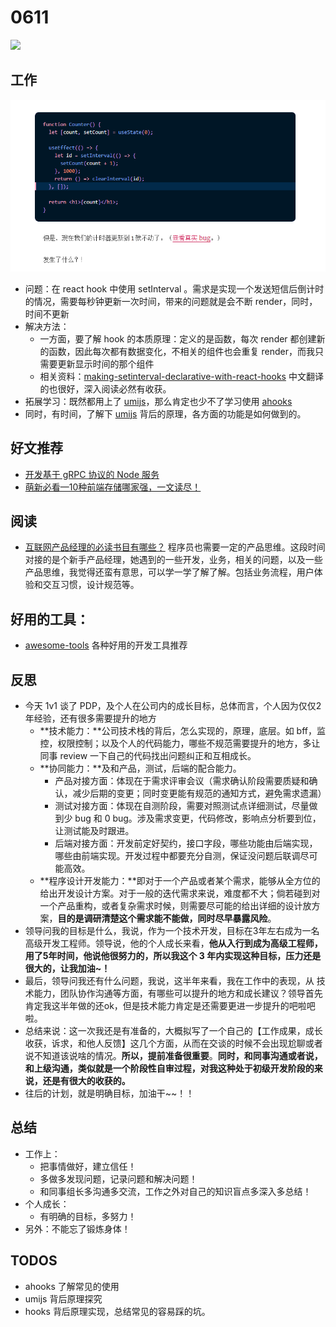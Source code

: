 
# 0611

![](http://h2.ioliu.cn/bing/RiceBangladesh_ZH-CN0196473460_1920x1080.jpg)

## 工作

![](./imgs/bug-0611.png)

- 问题：在 react hook 中使用 setInterval 。需求是实现一个发送短信后倒计时的情况，需要每秒钟更新一次时间，带来的问题就是会不断 render，同时，时间不更新
- 解决方法：
  - 一方面，要了解 hook 的本质原理：定义的是函数，每次 render 都创建新的函数，因此每次都有数据变化，不相关的组件也会重复 render，而我只需要更新显示时间的那个组件
  - 相关资料：[making-setinterval-declarative-with-react-hooks](https://overreacted.io/zh-hans/making-setinterval-declarative-with-react-hooks/) 中文翻译的也很好，深入阅读必然有收获。
- 拓展学习：既然都用上了 [umijs](https://umijs.org/)，那么肯定也少不了学习使用 [ahooks](https://ahooks.js.org/zh-CN/docs/getting-started/)
- 同时，有时间，了解下 [umijs](https://umijs.org/) 背后的原理，各方面的功能是如何做到的。

## 好文推荐

- [开发基于 gRPC 协议的 Node 服务](https://mp.weixin.qq.com/s/2EfnLu7xYi-MD4pcT1fklg)
- [萌新必看—10种前端存储哪家强，一文读尽！](https://mp.weixin.qq.com/s/5cugh-Oxe1kFCJPJgurUqg)

## 阅读

- [互联网产品经理的必读书目有哪些？](https://www.zhihu.com/question/19568240) 程序员也需要一定的产品思维。这段时间对接的是个新手产品经理，她遇到的一些开发，业务，相关的问题，以及一些产品思维，我觉得还蛮有意思，可以学一学了解了解。包括业务流程，用户体验和交互习惯，设计规范等。

## 好用的工具：

- [awesome-tools](https://github.com/sorrycc/awesome-tools) 各种好用的开发工具推荐

## 反思

- 今天 1v1 谈了 PDP，及个人在公司内的成长目标，总体而言，个人因为仅仅2年经验，还有很多需要提升的地方
  - **技术能力：**公司技术栈的背后，怎么实现的，原理，底层。如 bff，监控，权限控制；以及个人的代码能力，哪些不规范需要提升的地方，多让同事 review 一下自己的代码找出问题纠正和互相成长。
  - **协同能力：**及和产品，测试，后端的配合能力。
    - 产品对接方面：体现在于需求评审会议（需求确认阶段需要质疑和确认，减少后期的变更；同时变更能有规范的通知方式，避免需求遗漏）
    - 测试对接方面：体现在自测阶段，需要对照测试点详细测试，尽量做到少 bug 和 0 bug。涉及需求变更，代码修改，影响点分析要到位，让测试能及时跟进。
    - 后端对接方面：开发前定好契约，接口字段，哪些功能由后端实现，哪些由前端实现。开发过程中都要充分自测，保证没问题后联调尽可能高效。
  - **程序设计开发能力：**即对于一个产品或者某个需求，能够从全方位的给出开发设计方案。对于一般的迭代需求来说，难度都不大；倘若碰到对一个产品重构，或者复杂需求时候，则需要尽可能的给出详细的设计放方案，**目的是调研清楚这个需求能不能做，同时尽早暴露风险**。
- 领导问我的目标是什么，我说，作为一个技术开发，目标在3年左右成为一名高级开发工程师。领导说，他的个人成长来看，**他从入行到成为高级工程师，用了5年时间，他说他很努力的，所以我这个 3 年内实现这种目标，压力还是很大的，让我加油~！**
- 最后，领导问我还有什么问题，我说，这半年来看，我在工作中的表现，从 技术能力，团队协作沟通等方面，有哪些可以提升的地方和成长建议？领导首先肯定我这半年做的还ok，但是技术能力肯定是还需要更进一步提升的吧啦吧啦。
- 总结来说：这一次我还是有准备的，大概拟写了一个自己的【工作成果，成长收获，诉求，和他人反馈】这几个方面，从而在交谈的时候不会出现尬聊或者说不知道该说啥的情况。**所以，提前准备很重要**。**同时，和同事沟通或者说，和上级沟通，类似就是一个阶段性自审过程，对我这种处于初级开发阶段的来说，还是有很大的收获的。**
- 往后的计划，就是明确目标，加油干~~！！

## 总结

- 工作上：
  - 把事情做好，建立信任！
  - 多做多发现问题，记录问题和解决问题！
  - 和同事组长多沟通多交流，工作之外对自己的知识盲点多深入多总结！
- 个人成长：
  - 有明确的目标，多努力！
- 另外：不能忘了锻炼身体！

## TODOS

- ahooks 了解常见的使用
- umijs 背后原理探究
- hooks 背后原理实现，总结常见的容易踩的坑。